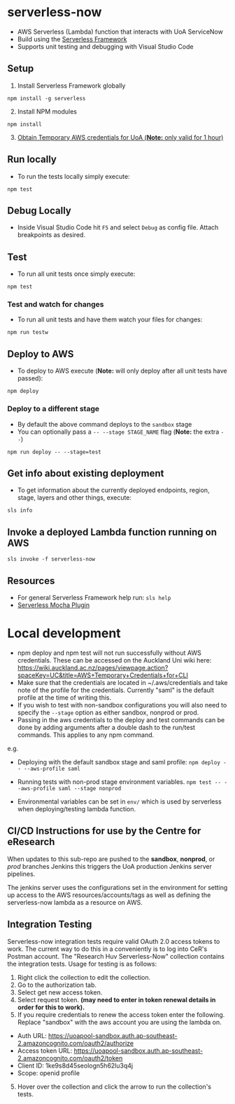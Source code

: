 # serverless-now
* AWS Serverless (Lambda) function that interacts with UoA ServiceNow
* Build using the [Serverless Framework](https://serverless.com/)
* Supports unit testing and debugging with Visual Studio Code

## Setup

1. Install Serverless Framework globally
```
npm install -g serverless
```

2. Install NPM modules
```
npm install
```

3. [Obtain Temporary AWS credentials for UoA (**Note:** only valid for 1 hour)](https://wiki.auckland.ac.nz/pages/viewpage.action?spaceKey=UC&title=AWS+Temporary+Credentials+for+CLI)

## Run locally
* To run the tests locally simply execute:
```
npm test
```

## Debug Locally
* Inside Visual Studio Code hit `F5` and select `Debug` as config file. Attach breakpoints as desired.

## Test
* To run all unit tests once simply execute:
```
npm test
```
### Test and watch for changes
* To run all unit tests and have them watch your files for changes:
```
npm run testw
```

## Deploy to AWS
* To deploy to AWS execute (**Note:** will only deploy after all unit tests have passed):
```
npm deploy
```

### Deploy to a different stage
* By default the above command deploys to the `sandbox` stage
* You can optionally pass a `-- --stage STAGE_NAME` flag (**Note:** the extra `--`)
```
npm run deploy -- --stage=test
```

## Get info about existing deployment
* To get information about the currently deployed endpoints, region, stage, layers and other things, execute:
```
sls info
```

## Invoke a deployed Lambda function running on AWS
```
sls invoke -f serverless-now
```

## Resources
* For general Serverless Framework help run: `sls help`
* [Serverless Mocha Plugin](https://www.npmjs.com/package/serverless-mocha-plugin)

# Local development

* npm deploy and npm test will not run successfully without AWS credentials. These can be accessed on the Auckland Uni wiki here: https://wiki.auckland.ac.nz/pages/viewpage.action?spaceKey=UC&title=AWS+Temporary+Credentials+for+CLI
* Make sure that the credentials are located in ~/.aws/credentials and take note of the profile for the credentials. Currently "saml" is the default profile at the time of writing this.
* If you wish to test with non-sandbox configurations you will also need to specify the ```--stage``` option as either sandbox, nonprod or prod.
* Passing in the aws credentials to the deploy and test commands can be done by adding arguments after a double dash to the run/test commands. This applies to any npm command. 

e.g. 

* Deploying with the default sandbox stage and saml profile: 
```npm deploy -- --aws-profile saml``` 

* Running tests with non-prod stage environment variables. ```npm test -- --aws-profile saml --stage nonprod```

* Environmental variables can be set in ```env/``` which is used by serverless when deploying/testing lambda function.

## CI/CD Instructions for use by the Centre for eResearch

When updates to this sub-repo are pushed to the **sandbox**, **nonprod**, or *prod* branches Jenkins this triggers the UoA production Jenkins server pipelines.

The jenkins server uses the configurations set in the environment for setting up access to the AWS resources/accounts/tags as well as defining the serverless-now lambda as a resource on AWS.

## Integration Testing

Serverless-now integration tests require valid OAuth 2.0 access tokens to work. The current way to do this in a conveniently is to log into CeR's Postman account. The "Research Huv Serverless-Now" collection contains the integration tests. Usage for testing is as follows:

1. Right click the collection to edit the collection.
2. Go to the authorization tab.
3. Select get new access token.
4. Select request token. **(may need to enter in token renewal details in order for this to work).**
5. If you require credentials to renew the access token enter the following. Replace "sandbox" with the aws account you are using the lambda on.
* Auth URL: https://uoapool-sandbox.auth.ap-southeast-2.amazoncognito.com/oauth2/authorize
* Access token URL: https://uoapool-sandbox.auth.ap-southeast-2.amazoncognito.com/oauth2/token
* Client ID: 1ke9s8d45seologn5h62lu3q4j
* Scope: openid profile
5. Hover over the collection and click the arrow to run the collection's tests.

